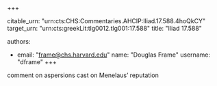 +++


citable_urn: "urn:cts:CHS:Commentaries.AHCIP:Iliad.17.588.4hoQkCY"
target_urn: "urn:cts:greekLit:tlg0012.tlg001:17.588"
title: "Iliad 17.588"

authors:
- email: "frame@chs.harvard.edu"
  name: "Douglas Frame"
  username: "dframe"
+++

<p>comment on aspersions cast on Menelaus’ reputation</p>